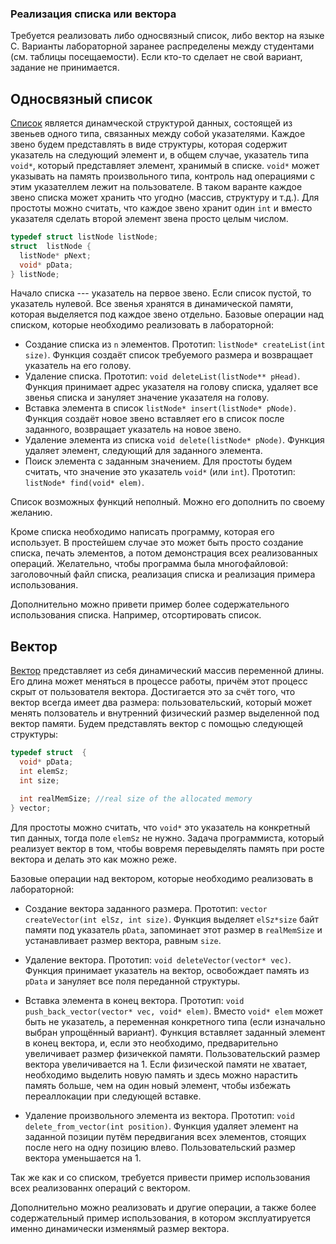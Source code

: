 ### Реализация списка или вектора

Требуется реализовать либо односвязный список, либо вектор на языке C.
Варианты лабораторной заранее распределены между студентами (см. таблицы посещаемости). Если кто-то сделает не свой вариант, задание не принимается.

## Односвязный список
[Список](https://ru.wikipedia.org/wiki/Связный_список) является динамческой структурой данных, состоящей из звеньев одного типа, связанных между собой указателями. Каждое звено будем представлять в виде структуры, которая содержит указатель на следующий элемент и, в общем случае, указатель типа `void*`, который представляет элемент, хранимый в списке. `void*` может указывать на память произвольного типа, контроль над операциями с этим указателлем лежит на пользователе. В таком варанте каждое звено списка может хранить что угодно (массив, структуру и т.д.). Для простоты можно считать, что каждое звено хранит один `int` и вместо указателя сделать второй элемент звена просто целым числом.
```c
typedef struct listNode listNode;
struct  listNode {
  listNode* pNext;
  void* pData;
} listNode;
```

Начало списка --- указатель на первое звено. Если список пустой, то указатель нулевой. Все звенья хранятся в динамической памяти, которая выделяется под каждое звено отдельно.
Базовые операции над списком, которые необходимо реализовать в лабораторной:
- Создание списка из `n` элементов. Прототип: `listNode* createList(int size)`. Функция создаёт список требуемого размера и возвращает указатель на его голову.
- Удаление списка. Прототип: `void deleteList(listNode** pHead)`. Функция принимает адрес указателя на голову списка, удаляет все звенья списка и зануляет значение указателя на голову.
-  Вставка элемента в список `listNode* insert(listNode* pNode)`. Функция создаёт новое звено вставляет его в список после заданного, возвращает указатель на новое звено.
- Удаление элемента из списка `void delete(listNode* pNode)`. Функция удаляет элемент, следующий для заданного элемента.
- Поиск элемента с заданным значением. Для простоты будем считать, что значение это указатель `void*` (или `int`). Прототип: `listNode* find(void* elem)`.

Список возможных функций неполный. Можно его дополнить по своему желанию.

Кроме списка необходимо написать программу, которая его использует. В простейшем случае это может быть просто создание списка, печать элементов, а потом демонстрация всех реализованных операций. Желательно, чтобы программа была многофайловой: заголовочный файл списка, реализация списка и реализация примера использования.

Дополнительно можно привети пример более содержательного использования списка. Например, отсортировать список.

## Вектор
[Вектор](https://ru.wikipedia.org/wiki/Vector_(C%2B%2B)) представляет из себя динамический массив переменной длины. Его длина может меняться в процессе работы, причём этот процесс скрыт от пользователя вектора. Достигается это за счёт того, что вектор всегда имеет два размера: пользовательский, который может менять ползователь и внутренний физический размер выделенной под вектор памяти. Будем представлять вектор с помощью следующей структуры:
```c
typedef struct  {
  void* pData;
  int elemSz;
  int size;

  int realMemSize; //real size of the allocated memory
} vector;
```
Для простоты можно считать, что `void*` это указатель на конкретный тип данных, тогда поле `elemSz` не нужно.
Задача программиста, который реализует вектор в том, чтобы вовремя перевыделять память при росте вектора и делать это как можно реже.

Базовые операции над вектором, которые необходимо реализовать в лабораторной:
- Создание вектора заданного размера. Прототип: `vector createVector(int elSz, int size)`. Функция выделяет `elSz*size` байт памяти под указатель `pData`, запоминает этот размер в `realMemSize` и устанавливает размер вектора, равным `size`.
- Удаление вектора. Прототип: `void deleteVector(vector* vec)`. Функция принимает указатель на вектор, освобождает память из `pData` и зануляет все поля переданной структуры.

- Вставка элемента в конец вектора. Прототип: `void push_back_vector(vector* vec, void* elem)`. Вместо `void* elem` может быть не указатель, а переменная конкретного типа (если изначально выбран упрощённый вариант). Функция вставляет заданный элемент в конец вектора, и, если это необходимо, предварительно увеличивает размер физичеккой памяти. Пользовательский размер вектора увеличивается на 1. Если физической памяти не хватает, необходимо выделить новую память и здесь можно нарастить память больше, чем на один новый элемент, чтобы избежать переаллокации при следующей вставке.

- Удаление произвольного элемента из вектора. Прототип: `void delete_from_vector(int position)`. Функция удаляет элемент на заданной позиции путём передвигания всех элементов, стоящих после него на одну позицию влево. Пользовательский размер вектора уменьшается на 1.

Так же как и со списком, требуется привести пример использования всех реализованнх операций с вектором.

Дополнительно можно реализовать и другие операции, а также более содержательный пример использования, в котором эксплуатируется именно динамически изменямый размер вектора.
